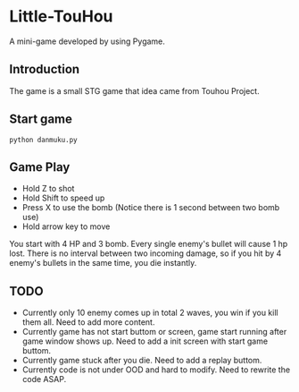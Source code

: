 # Little-TouHou

A mini-game developed by using Pygame.

## Introduction

The game is a small STG game that idea came from Touhou Project.

## Start game

```shell
python danmuku.py
```

## Game Play
* Hold Z to shot
* Hold Shift to speed up
* Press X to use the bomb (Notice there is 1 second between two bomb use)
* Hold arrow key to move

You start with 4 HP and 3 bomb. Every single enemy's bullet will cause 1 hp lost. There is no interval between two incoming damage, so if you hit by 4 enemy's bullets in the same time, you die instantly.

## TODO
* Currently only 10 enemy comes up in total 2 waves, you win if you kill them all. Need to add more content.
* Currently game has not start buttom or screen, game start running after game window shows up. Need to add a init screen with start game buttom.
* Currently game stuck after you die. Need to add a replay buttom.
* Currently code is not under OOD and hard to modify. Need to rewrite the code ASAP.
